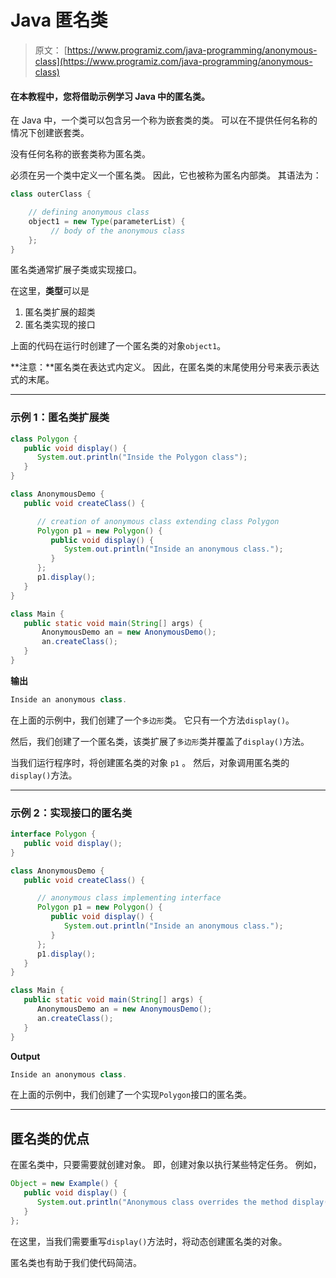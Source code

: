 # Java 匿名类

> 原文： [https://www.programiz.com/java-programming/anonymous-class](https://www.programiz.com/java-programming/anonymous-class)

#### 在本教程中，您将借助示例学习 Java 中的匿名类。

在 Java 中，一个类可以包含另一个称为嵌套类的类。 可以在不提供任何名称的情况下创建嵌套类。

没有任何名称的嵌套类称为匿名类。

必须在另一个类中定义一个匿名类。 因此，它也被称为匿名内部类。 其语法为：

```java
class outerClass {

    // defining anonymous class
    object1 = new Type(parameterList) {
         // body of the anonymous class
    };
} 
```

匿名类通常扩展子类或实现接口。

在这里，**类型**可以是

1.  匿名类扩展的超类
2.  匿名类实现的接口

上面的代码在运行时创建了一个匿名类的对象`object1`。

**注意：**匿名类在表达式内定义。 因此，在匿名类的末尾使用分号来表示表达式的末尾。

* * *

### 示例 1：匿名类扩展类

```java
class Polygon {
   public void display() {
      System.out.println("Inside the Polygon class");
   }
}

class AnonymousDemo {
   public void createClass() {

      // creation of anonymous class extending class Polygon
      Polygon p1 = new Polygon() {
         public void display() {
            System.out.println("Inside an anonymous class.");
         }
      };
      p1.display();
   }
}

class Main {
   public static void main(String[] args) {
       AnonymousDemo an = new AnonymousDemo();
       an.createClass();
   }
} 
```

**输出**

```java
Inside an anonymous class. 
```

在上面的示例中，我们创建了一个`多边形`类。 它只有一个方法`display()`。

然后，我们创建了一个匿名类，该类扩展了`多边形`类并覆盖了`display()`方法。

当我们运行程序时，将创建匿名类的对象 `p1` 。 然后，对象调用匿名类的`display()`方法。

* * *

### 示例 2：实现接口的匿名类

```java
interface Polygon {
   public void display();
}

class AnonymousDemo {
   public void createClass() {

      // anonymous class implementing interface
      Polygon p1 = new Polygon() {
         public void display() {
            System.out.println("Inside an anonymous class.");
         }
      };
      p1.display();
   }
}

class Main {
   public static void main(String[] args) {
      AnonymousDemo an = new AnonymousDemo();
      an.createClass();
   }
} 
```

**Output**

```java
Inside an anonymous class. 
```

在上面的示例中，我们创建了一个实现`Polygon`接口的匿名类。

* * *

## 匿名类的优点

在匿名类中，只要需要就创建对象。 即，创建对象以执行某些特定任务。 例如，

```java
Object = new Example() {
   public void display() {
      System.out.println("Anonymous class overrides the method display().");
   }
}; 
```

在这里，当我们需要重写`display()`方法时，将动态创建匿名类的对象。

匿名类也有助于我们使代码简洁。